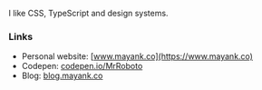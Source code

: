 I like CSS, TypeScript and design systems.

### Links

- Personal website: [www.mayank.co](https://www.mayank.co)
- Codepen: [codepen.io/MrRoboto](https://codepen.io/MrRoboto)
- Blog: [blog.mayank.co](https://blog.mayank.co)
